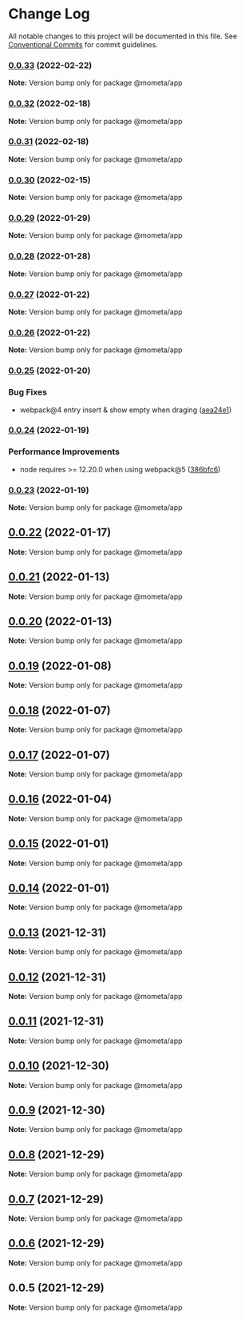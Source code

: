 # Change Log

All notable changes to this project will be documented in this file.
See [Conventional Commits](https://conventionalcommits.org) for commit guidelines.

### [0.0.33](https://github.com/imcuttle/mometa/compare/v0.0.32...v0.0.33) (2022-02-22)

**Note:** Version bump only for package @mometa/app

### [0.0.32](https://github.com/imcuttle/mometa/compare/v0.0.31...v0.0.32) (2022-02-18)

**Note:** Version bump only for package @mometa/app

### [0.0.31](https://github.com/imcuttle/mometa/compare/v0.0.30...v0.0.31) (2022-02-18)

**Note:** Version bump only for package @mometa/app

### [0.0.30](https://github.com/imcuttle/mometa/compare/v0.0.29...v0.0.30) (2022-02-15)

**Note:** Version bump only for package @mometa/app

### [0.0.29](https://github.com/imcuttle/mometa/compare/v0.0.28...v0.0.29) (2022-01-29)

**Note:** Version bump only for package @mometa/app

### [0.0.28](https://github.com/imcuttle/mometa/compare/v0.0.27...v0.0.28) (2022-01-28)

**Note:** Version bump only for package @mometa/app

### [0.0.27](https://github.com/imcuttle/mometa/compare/v0.0.26...v0.0.27) (2022-01-22)

**Note:** Version bump only for package @mometa/app

### [0.0.26](https://github.com/imcuttle/mometa/compare/v0.0.25...v0.0.26) (2022-01-22)

**Note:** Version bump only for package @mometa/app

### [0.0.25](https://github.com/imcuttle/mometa/compare/v0.0.24...v0.0.25) (2022-01-20)

### Bug Fixes

- webpack@4 entry insert & show empty when draging ([aea24e1](https://github.com/imcuttle/mometa/commit/aea24e1b5983c2e50e1adab775e0221d31fef176))

### [0.0.24](https://github.com/imcuttle/mometa/compare/v0.0.23...v0.0.24) (2022-01-19)

### Performance Improvements

- node requires >= 12.20.0 when using webpack@5 ([386bfc6](https://github.com/imcuttle/mometa/commit/386bfc6f43d65e24b6302809553bfaab72ac4141))

### [0.0.23](https://github.com/imcuttle/mometa/compare/v0.0.22...v0.0.23) (2022-01-19)

**Note:** Version bump only for package @mometa/app

## [0.0.22](https://github.com/imcuttle/mometa/compare/v0.0.21...v0.0.22) (2022-01-17)

**Note:** Version bump only for package @mometa/app

## [0.0.21](https://github.com/imcuttle/mometa/compare/v0.0.20...v0.0.21) (2022-01-13)

**Note:** Version bump only for package @mometa/app

## [0.0.20](https://github.com/imcuttle/mometa/compare/v0.0.19...v0.0.20) (2022-01-13)

**Note:** Version bump only for package @mometa/app

## [0.0.19](https://github.com/imcuttle/mometa/compare/v0.0.18...v0.0.19) (2022-01-08)

**Note:** Version bump only for package @mometa/app

## [0.0.18](https://github.com/imcuttle/mometa/compare/v0.0.17...v0.0.18) (2022-01-07)

**Note:** Version bump only for package @mometa/app

## [0.0.17](https://github.com/imcuttle/mometa/compare/v0.0.16...v0.0.17) (2022-01-07)

**Note:** Version bump only for package @mometa/app

## [0.0.16](https://github.com/imcuttle/mometa/compare/v0.0.15...v0.0.16) (2022-01-04)

**Note:** Version bump only for package @mometa/app

## [0.0.15](https://github.com/imcuttle/mometa/compare/v0.0.14...v0.0.15) (2022-01-01)

**Note:** Version bump only for package @mometa/app

## [0.0.14](https://github.com/imcuttle/mometa/compare/v0.0.13...v0.0.14) (2022-01-01)

**Note:** Version bump only for package @mometa/app

## [0.0.13](https://github.com/imcuttle/mometa/compare/v0.0.12...v0.0.13) (2021-12-31)

**Note:** Version bump only for package @mometa/app

## [0.0.12](https://github.com/imcuttle/mometa/compare/v0.0.11...v0.0.12) (2021-12-31)

**Note:** Version bump only for package @mometa/app

## [0.0.11](https://github.com/imcuttle/mometa/compare/v0.0.10...v0.0.11) (2021-12-31)

**Note:** Version bump only for package @mometa/app

## [0.0.10](https://github.com/imcuttle/mometa/compare/v0.0.9...v0.0.10) (2021-12-30)

**Note:** Version bump only for package @mometa/app

## [0.0.9](https://github.com/imcuttle/mometa/compare/v0.0.8...v0.0.9) (2021-12-30)

**Note:** Version bump only for package @mometa/app

## [0.0.8](https://github.com/imcuttle/mometa/compare/v0.0.7...v0.0.8) (2021-12-29)

**Note:** Version bump only for package @mometa/app

## [0.0.7](https://github.com/imcuttle/mometa/compare/v0.0.6...v0.0.7) (2021-12-29)

**Note:** Version bump only for package @mometa/app

## [0.0.6](https://github.com/imcuttle/mometa/compare/v0.0.5...v0.0.6) (2021-12-29)

**Note:** Version bump only for package @mometa/app

## 0.0.5 (2021-12-29)

**Note:** Version bump only for package @mometa/app
